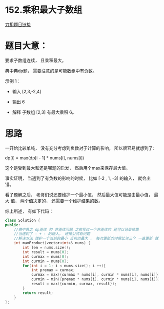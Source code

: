 # 152.乘积最大子数组

[力扣题目链接](https://leetcode-cn.com/problems/maximum-product-subarray/)

# 题目大意：

要求子数组连续， 且乘积最大。

典中典dp题， 需要注意的是可能数组中有负数。


示例 1：
* 输入  [2,3,-2,4]

* 输出 6

* 解释 子数组 [2,3] 有最大乘积 6。

# 思路

一开始比较单纯， 没有充分考虑到负数对于计算的影响， 所以很容易就想到了:

dp[i] = max(dp[i - 1] * nums[i], nums[i])

这个是受到最大和还是哪题的启发， 然后用个max来保存最大值。

事实证明， 当遇到了有负数的影响的时候， 比如 [-2 , 1, -3] 的输入， 就会出错。

看了题解之后， 老哥们说还要维护一个最小值， 然后最大值可能是由最小值， 最大
值， 两个值决定的， 还需要一个维护结果的数。

综上所述， 有如下代码：

```CPP
class Solution {
public:
    //典中典之 dp连续 和 非连续问题 之前写过一个非连续的 还可以记录位置
    //当遇到了 - + - 的输入， 递推公式有问题
    //解决方法 维护一个当前的最小 当前的最大 ， 每次更新的时候比较三个 一直更新 就行了
    int maxProduct(vector<int>& nums) {
        int len = nums.size();
        int result = nums[0];
        int curmax = nums[0];
        int curmin = nums[0];
        for(int i = 1; i < nums.size(); i ++){
            int premax = curmax;
            curmax = max({curmax * nums[i], curmin * nums[i], nums[i]});
            curmin = min({premax * nums[i], curmin * nums[i], nums[i]});
            result = max({curmin, curmax, result});
        }
        return result;
    }
};
```
